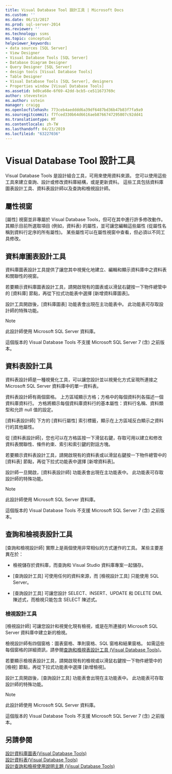 ```yaml
---
title: Visual Database Tool 設計工具 | Microsoft Docs
ms.custom: ''
ms.date: 06/13/2017
ms.prod: sql-server-2014
ms.reviewer: ''
ms.technology: ssms
ms.topic: conceptual
helpviewer_keywords:
- data sources [SQL Server]
- View Designer
- Visual Database Tools [SQL Server]
- Database Diagram Designer
- Query Designer [SQL Server]
- design tools [Visual Database Tools]
- Table Designer
- Visual Database Tools [SQL Server], designers
- Properties window [Visual Database Tools]
ms.assetid: bd0ca68e-6f69-42dd-bcb5-ce511673769c
author: stevestein
ms.author: sstein
manager: craigg
ms.openlocfilehash: 773ceb4aedddd6a39df6487bd36b47b83f7fa9a9
ms.sourcegitcommit: f7fced330b64d6616aeb8766747295807c92dd41
ms.translationtype: MT
ms.contentlocale: zh-TW
ms.lasthandoff: 04/23/2019
ms.locfileid: "63227036"
---
```

# <a name="visual-database-tool-designers"></a>Visual Database Tool 設計工具
  Visual Database Tools 是設計組合工具，可用來使用資料來源。 您可以使用這些工具來建立查詢、設計或修改資料庫結構，或是更新資料。 這些工具包括資料庫圖表設計工具、資料表設計師以及查詢和檢視設計師。  
  
## <a name="properties-window"></a>屬性視窗  
 [屬性] 視窗並非專屬於 Visual Database Tools，但可在其中進行許多修改動作。 其顯示目前所選取項目 (例如，資料表) 的屬性，並可讓您編輯這些屬性 (從屬性名稱到資料行定序的所有屬性)。 某些屬性可以在屬性視窗中查看，但必須以不同工具修改。  
  
## <a name="database-diagram-designer"></a>資料庫圖表設計工具  
 資料庫圖表設計工具提供了讓您其中視覺化地建立、編輯和顯示資料庫中之資料表和關聯性的視窗。  
  
 若要顯示資料庫圖表設計工具，請開啟現有的圖表或以滑鼠右鍵按一下物件總管中的 [資料庫] 節點，再從下拉式功能表中選擇 [新增資料庫圖表]。  
  
 設計工具開啟後，[資料庫圖表] 功能表會出現在主功能表中。 此功能表可存取設計師的特殊功能。  
  
> [!NOTE]  
>  此設計師使用 Microsoft SQL Server 資料庫。  
>   
>  這個版本的 Visual Database Tools 不支援 Microsoft SQL Server 7 (含) 之前版本。  
  
## <a name="table-designer"></a>資料表設計工具  
 資料表設計師是一種視覺化工具，可以讓您設計並以視覺化方式呈現所連接之 Microsoft SQL Server 資料庫中的單一資料表。  
  
 資料表設計師有兩個窗格。 上方區域顯示方格；方格中的每個資料列各描述一個資料庫資料行。 方格將顯示每個資料庫資料行的基本屬性：資料行名稱、資料類型和允許 null 值的設定。  
  
 [資料表設計師] 下方的 [資料行屬性] 索引標籤，顯示在上方區域反白顯示之資料行的其他屬性。  
  
 從 [資料表設計師]，您也可以在方格區按一下滑鼠右鍵，存取可用以建立和修改資料表關聯性、條件約束、索引和索引鍵的對話方塊。  
  
 若要顯示資料表設計工具，請開啟現有的資料表或以滑鼠右鍵按一下物件總管中的 [資料表] 節點，再從下拉式功能表中選擇 [新增資料表]。  
  
 設計師一旦開啟，[資料表設計師] 功能表會出現在主功能表中。 此功能表可存取設計師的特殊功能。  
  
> [!NOTE]  
>  此設計師使用 Microsoft SQL Server 資料庫。  
>   
>  這個版本的 Visual Database Tools 不支援 Microsoft SQL Server 7 (含) 之前版本。  
  
## <a name="query-and-view-designer"></a>查詢和檢視表設計工具  
 [查詢和檢視設計師] 實際上是兩個使用非常相似的方式運作的工具。 某些主要差異在於：  
  
-   檢視儲存於資料庫，而查詢和 Visual Studio 資料庫專案一起儲存。  
  
-   [查詢設計工具] 可使用任何的資料來源，而 [檢視設計工具] 只能使用 SQL Server。  
  
-   [查詢設計工具] 可讓您設計 SELECT、INSERT、UPDATE 和 DELETE DML 陳述式，而檢視只能包含 SELECT 陳述式。  
  
### <a name="view-designer"></a>檢視設計工具  
 [檢視設計師] 可讓您設計和視覺化現有檢視，或是在所連接的 Microsoft SQL Server 資料庫中建立新的檢視。  
  
 檢視設計師有四個窗格：圖表窗格、準則窗格、SQL 窗格和結果窗格。 如需這些每個窗格的詳細資訊，請參閱[查詢和檢視表設計工具 &#40;Visual Database Tools&#41;](visual-database-tools.md)。  
  
 若要顯示檢視表設計工具，請開啟現有的檢視或以滑鼠右鍵按一下物件總管中的 [檢視] 節點，再從下拉式功能表中選擇 [新增檢視]。  
  
 設計工具開啟後，[查詢設計工具] 功能表會出現在主功能表中。 此功能表可存取設計師的特殊功能。  
  
> [!NOTE]  
>  此設計師使用 Microsoft SQL Server 資料庫。  
>   
>  這個版本的 Visual Database Tools 不支援 Microsoft SQL Server 7 (含) 之前版本。  
  
## <a name="see-also"></a>另請參閱  
 [設計資料庫圖表&#40;Visual Database Tools&#41;](design-database-diagrams-visual-database-tools.md)   
 [設計資料表&#40;Visual Database Tools&#41;](design-tables-visual-database-tools.md)   
 [設計查詢和檢視使用說明主題 &#40;Visual Database Tools&#41;](design-queries-and-views-how-to-topics-visual-database-tools.md)  
  
  
